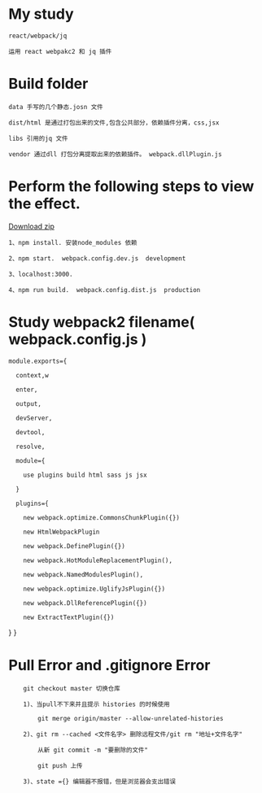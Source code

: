 # My study
    react/webpack/jq

    运用 react webpakc2 和 jq 插件
# Build folder
    data 手写的几个静态.josn 文件

    dist/html 是通过打包出来的文件,包含公共部分，依赖插件分离，css,jsx

    libs 引用的jq 文件

    vendor 通过dll 打包分离提取出来的依赖插件。 webpack.dllPlugin.js

# Perform the following steps to view the effect.
[ Download zip ](https://github.com/ziyu-93/react-webpack-jq/archive/master.zip "悬停显示")

    1、npm install. 安装node_modules 依赖

    2、npm start.  webpack.config.dev.js  development

    3、localhost:3000.

    4、npm run build.  webpack.config.dist.js  production

# Study webpack2 filename( webpack.config.js )
    module.exports={

      context,w

      enter,

      output,

      devServer,

      devtool,

      resolve,

      module={

        use plugins build html sass js jsx

      }

      plugins={

        new webpack.optimize.CommonsChunkPlugin({})

        new HtmlWebpackPlugin

        new webpack.DefinePlugin({})

        new webpack.HotModuleReplacementPlugin(),

        new webpack.NamedModulesPlugin(),

        new webpack.optimize.UglifyJsPlugin({})

        new webpack.DllReferencePlugin({})

        new ExtractTextPlugin({})

  }
}

# Pull Error and .gitignore Error
```
    git checkout master 切换仓库

    1)、当pull不下来并且提示 histories 的时候使用

        git merge origin/master --allow-unrelated-histories

    2)、git rm --cached <文件名字> 删除远程文件/git rm "地址+文件名字"

        从新 git commit -m "要删除的文件"

        git push 上传

    3)、state ={} 编辑器不报错，但是浏览器会支出错误
